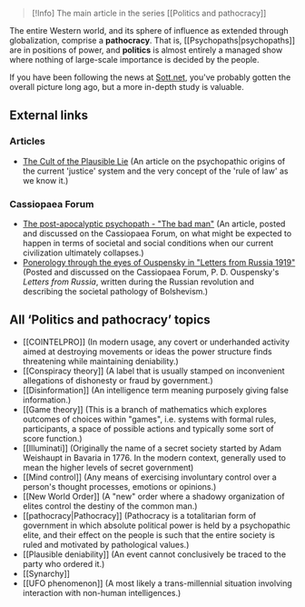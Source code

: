 
> [!Info] The main article in the series [[Politics and pathocracy]]

The entire Western world, and its sphere of influence as extended through globalization, comprise a **pathocracy**. That is, [[Psychopaths|psychopaths]] are in positions of power, and **politics** is almost entirely a managed show where nothing of large-scale importance is decided by the people.

If you have been following the news at [Sott.net](http://www.sott.net/), you've probably gotten the overall picture long ago, but a more in-depth study is valuable.

External links
--------------

### Articles

*   [The Cult of the Plausible Lie](http://cassiopaea.org/2012/01/07/the-cult-of-the-plausible-lie/) (An article on the psychopathic origins of the current 'justice' system and the very concept of the 'rule of law' as we know it.)

### Cassiopaea Forum

*   [The post-apocalyptic psychopath - "The bad man"](https://cassiopaea.org/forum/index.php/topic,30272.0.html) (An article, posted and discussed on the Cassiopaea Forum, on what might be expected to happen in terms of societal and social conditions when our current civilization ultimately collapses.)
*   [Ponerology through the eyes of Ouspensky in "Letters from Russia 1919"](https://cassiopaea.org/forum/index.php/topic,28283.0.html) (Posted and discussed on the Cassiopaea Forum, P. D. Ouspensky's _Letters from Russia_, written during the Russian revolution and describing the societal pathology of Bolshevism.)

All ‘Politics and pathocracy’ topics
------------------------------------

*   [[COINTELPRO]] (In modern usage, any covert or underhanded activity aimed at destroying movements or ideas the power structure finds threatening while maintaining deniability.)
*   [[Conspiracy theory]] (A label that is usually stamped on inconvenient allegations of dishonesty or fraud by government.)
*   [[Disinformation]] (An intelligence term meaning purposely giving false information.)
*   [[Game theory]] (This is a branch of mathematics which explores outcomes of choices within "games", i.e. systems with formal rules, participants, a space of possible actions and typically some sort of score function.)
*   [[Illuminati]] (Originally the name of a secret society started by Adam Weishaupt in Bavaria in 1776. In the modern context, generally used to mean the higher levels of secret government)
*   [[Mind control]] (Any means of exercising involuntary control over a person's thought processes, emotions or opinions.)
*   [[New World Order]] (A "new" order where a shadowy organization of elites control the destiny of the common man.)
*   [[pathocracy|Pathocracy]] (Pathocracy is a totalitarian form of government in which absolute political power is held by a psychopathic elite, and their effect on the people is such that the entire society is ruled and motivated by pathological values.)
*   [[Plausible deniability]] (An event cannot conclusively be traced to the party who ordered it.)
*   [[Synarchy]]
*   [[UFO phenomenon]] (A most likely a trans-millennial situation involving interaction with non-human intelligences.)